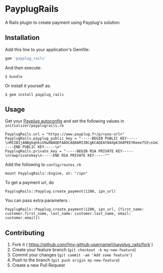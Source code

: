 # PayplugRails

A Rails plugin to create payment using Payplug's solution

## Installation

Add this line to your application's Gemfile:

```ruby
gem 'payplug_rails'
```

And then execute:

    $ bundle

Or install it yourself as:

    $ gem install payplug_rails

## Usage

Get your [Payplug autoconfig](https://www.payplug.fr/portal/ecommerce/autoconfig) and set the following values in ``initializer/payplugrails.rb``

    PayplugRails.url = "https://www.payplug.fr/p/<you-url>"
    PayplugRails.payplug_public_key = "-----BEGIN PUBLIC KEY-----\nMIIBIjANBgkqhkiG9w0BAQEFAAOCAQ8AMIIBCgKCAQEAtN4dpK368PEEYKeee7S5\n1m2a8GUFLDAZ/HgRI1H6diYt87gzDPftn1UyW96YuIBed0T0dtl0tuABaIgGeddR\nuo3zfMpkyYWM2D5UHUEMKzEY5WIyaaWoVYJaZU5DWzCiroKcnUJgKm41RL32/CHU\nSFoymxjOOzpvkazbaY+Ql2GYev2QwKAf7lkH91Wp3frjQYXEFIwYnt6ZET8wPUwX\nMdF0hRaZYlaDQrCB2S/+k4Djb8mXqVkJ0qqgItycL05zyysJw/IGMr2zZ5hQSnfN\nCJ+i33ywnoT/qctGgLW4bGuGdTdcbA7VzdxhXtHaAQjuJvrf+twNCQSLCMbZ6pnK\nzQIDAQAB\n-----END PUBLIC KEY-----\n"
    PayplugRails.private_key = "-----BEGIN RSA PRIVATE KEY-----\nrawprivatekey\n-----END RSA PRIVATE KEY-----""

Add the following to ``config/routes.rb``

    mount PayplugRails::Engine, at: "/ipn"

To get a payment url, do

    PayplugRails::Payplug.create_payment(1200, ipn_url)

You can pass extra parameters :

    PayplugRails::Payplug.create_payment(1200, ipn_url, {first_name: customer.first_name, last_name: customer.last_name, email: customer.email})

## Contributing

1. Fork it ( https://github.com/[my-github-username]/payplug_rails/fork )
2. Create your feature branch (`git checkout -b my-new-feature`)
3. Commit your changes (`git commit -am 'Add some feature'`)
4. Push to the branch (`git push origin my-new-feature`)
5. Create a new Pull Request
